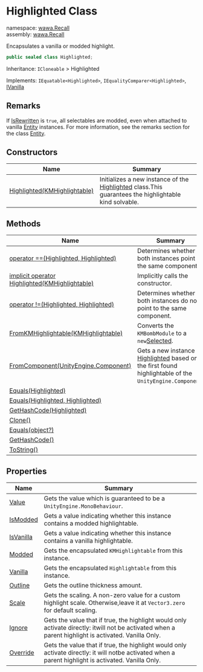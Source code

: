 # Highlighted Class

namespace: [wawa\.Recall](../wawa.Recall.md)<br />
assembly: [wawa\.Recall](../../wawa.Recall.md)

Encapsulates a vanilla or modded highlight\.

```csharp
public sealed class Highlighted;
```

Inheritance: `ICloneable` > Highlighted

Implements: `IEquatable<Highlighted>`, `IEqualityComparer<Highlighted>`, [IVanilla](../../wawa.Recall/wawa.Recall/IVanilla.md)

## Remarks



If [IsRewritten](../../wawa.DDL/wawa.DDL/Access/IsRewritten.md) is `true`, all selectables are modded, even when attached to vanilla
[Entity](../../wawa.Recall/wawa.Recall/Entity.md) instances\. For more information, see the remarks section for the class [Entity](../../wawa.Recall/wawa.Recall/Entity.md)\.



## Constructors

| Name | Summary |
|------|---------|
| [Highlighted\(KMHighlightable\)](./Highlighted/$ctor.md) | Initializes a new instance of the [Highlighted](../../wawa.Recall/wawa.Recall/Highlighted.md) class\.This guarantees the highlightable kind solvable\. |

## Methods

| Name | Summary |
|------|---------|
| [operator ==\(Highlighted, Highlighted\)](./Highlighted/op_Equality.md) | Determines whether both instances point to the same component\. |
| [implicit operator Highlighted\(KMHighlightable\)](./Highlighted/op_Implicit.md) | Implicitly calls the constructor\. |
| [operator \!=\(Highlighted, Highlighted\)](./Highlighted/op_Inequality.md) | Determines whether both instances do not point to the same component\. |
| [FromKMHighlightable\(KMHighlightable\)](./Highlighted/FromKMHighlightable.md) | Converts the `KMBombModule` to a `new`[Selected](../../wawa.Recall/wawa.Recall/Selected.md)\. |
| [FromComponent\(UnityEngine\.Component\)](./Highlighted/FromComponent.md) | Gets a new instance of [Highlighted](../../wawa.Recall/wawa.Recall/Highlighted.md) based on the first found highlightable of the `UnityEngine.Component`\. |
| [Equals\(Highlighted\)](./Highlighted/Equals.md) |  |
| [Equals\(Highlighted, Highlighted\)](./Highlighted/Equals.md) |  |
| [GetHashCode\(Highlighted\)](./Highlighted/GetHashCode.md) |  |
| [Clone\(\)](./Highlighted/Clone.md) |  |
| [Equals\(object?\)](./Highlighted/Equals.md) |  |
| [GetHashCode\(\)](./Highlighted/GetHashCode.md) |  |
| [ToString\(\)](./Highlighted/ToString.md) |  |

## Properties

| Name | Summary |
|------|---------|
| [Value](./Highlighted/Value.md) | Gets the value which is guaranteed to be a `UnityEngine.MonoBehaviour`\. |
| [IsModded](./Highlighted/IsModded.md) | Gets a value indicating whether this instance contains a modded highlightable\. |
| [IsVanilla](./Highlighted/IsVanilla.md) | Gets a value indicating whether this instance contains a vanilla highlightable\. |
| [Modded](./Highlighted/Modded.md) | Gets the encapsulated `KMHighlightable` from this instance\. |
| [Vanilla](./Highlighted/Vanilla.md) | Gets the encapsulated `Highlightable` from this instance\. |
| [Outline](./Highlighted/Outline.md) | Gets the outline thickness amount\. |
| [Scale](./Highlighted/Scale.md) | Gets the scaling\. A non\-zero value for a custom highlight scale\. Otherwise,leave it at `Vector3.zero` for default scaling\. |
| [Ignore](./Highlighted/Ignore.md) | Gets the value that if true, the highlight would only activate directly: itwill not be activated when a parent highlight is activated\. Vanilla Only\. |
| [Override](./Highlighted/Override.md) | Gets the value that if true, the highlight would only activate directly: it will notbe activated when a parent highlight is activated\. Vanilla Only\. |

